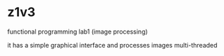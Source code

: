 # z1v3
functional programming lab1 (image processing)

it has a simple graphical interface and processes images multi-threaded

